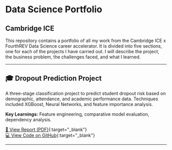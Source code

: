 # Data Science Portfolio
## Cambridge ICE

This repository contains a portfolio of all my work from the Cambridge ICE x FourthREV Data Science career accelerator. It is divided into five sections, one for each of the projects I have carried out. I will describe the project, the business problem, the challenges faced, and what I learned.

---

## 🎓 Dropout Prediction Project

A three-stage classification project to predict student dropout risk based on demographic, attendance, and academic performance data. Techniques included XGBoost, Neural Networks, and feature importance analysis.

**Key Learnings:** Feature engineering, comparative model evaluation, dependency analysis.

[📄 View Report (PDF)](reports/Course_2/Ehrnrooth_Axel_CAM_C201_W6_Mini-project.pdf){:target="_blank"}  
[💻 View Code on GitHub](https://github.com/axeleth/cambridge-ds-portfolio/tree/main/code/Course_2/Ehrnrooth_Axel_CAM_C201_Week_6_Mini-project.ipynb){:target="_blank"}

---
